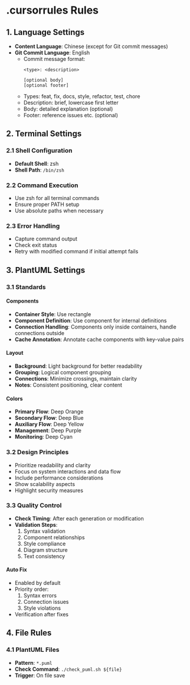 # .cursorrules Rules

## 1. Language Settings
- **Content Language**: Chinese (except for Git commit messages)
- **Git Commit Language**: English
  - Commit message format:
    ```
    <type>: <description>

    [optional body]
    [optional footer]
    ```
  - Types: feat, fix, docs, style, refactor, test, chore
  - Description: brief, lowercase first letter
  - Body: detailed explanation (optional)
  - Footer: reference issues etc. (optional)

## 2. Terminal Settings

### 2.1 Shell Configuration
- **Default Shell**: zsh
- **Shell Path**: `/bin/zsh`

### 2.2 Command Execution
- Use zsh for all terminal commands
- Ensure proper PATH setup
- Use absolute paths when necessary

### 2.3 Error Handling
- Capture command output
- Check exit status
- Retry with modified command if initial attempt fails

## 3. PlantUML Settings

### 3.1 Standards

#### Components
- **Container Style**: Use rectangle
- **Component Definition**: Use component for internal definitions
- **Connection Handling**: Components only inside containers, handle connections outside
- **Cache Annotation**: Annotate cache components with key-value pairs

#### Layout
- **Background**: Light background for better readability
- **Grouping**: Logical component grouping
- **Connections**: Minimize crossings, maintain clarity
- **Notes**: Consistent positioning, clear content

#### Colors
- **Primary Flow**: Deep Orange
- **Secondary Flow**: Deep Blue
- **Auxiliary Flow**: Deep Yellow
- **Management**: Deep Purple
- **Monitoring**: Deep Cyan

### 3.2 Design Principles
- Prioritize readability and clarity
- Focus on system interactions and data flow
- Include performance considerations
- Show scalability aspects
- Highlight security measures

### 3.3 Quality Control
- **Check Timing**: After each generation or modification
- **Validation Steps**:
  1. Syntax validation
  2. Component relationships
  3. Style compliance
  4. Diagram structure
  5. Text consistency

#### Auto Fix
- Enabled by default
- Priority order:
  1. Syntax errors
  2. Connection issues
  3. Style violations
- Verification after fixes

## 4. File Rules

### 4.1 PlantUML Files
- **Pattern**: `*.puml`
- **Check Command**: `./check_puml.sh ${file}`
- **Trigger**: On file save 